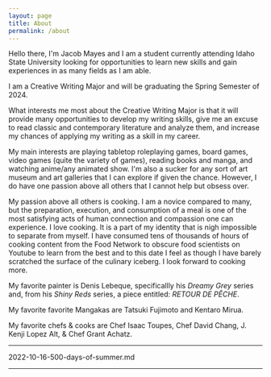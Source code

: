 ```yaml
---
layout: page
title: About
permalink: /about
---
```


Hello there, I'm Jacob Mayes and I am a student currently attending Idaho State University looking for opportunities to learn new skills and gain experiences in as many fields as I am able. 

I am a Creative Writing Major and will be graduating the Spring Semester of 2024. 

What interests me most about the Creative Writing Major is that it will provide many opportunities to develop my writing skills, give me an excuse to read classic and contemporary literature and analyze them, and increase my chances of applying my writing as a skill in my career. 

My main interests are playing tabletop roleplaying games, board games, video games (quite the variety of games), reading books and manga, and watching anime/any animated show. I'm also a sucker for any sort of art museum and art galleries that I can explore if given the chance. However, I do have one passion above all others that I cannot help but obsess over. 

My passion above all others is cooking. I am a novice compared to many, but the preparation, execution, and consumption of a meal is one of the most satisfying acts of human connection and compassion one can experience. I love cooking. It is a part of my identity that is nigh impossible to separate from myself. I have consumed tens of thousands of hours of cooking content from the Food Network to obscure food scientists on Youtube to learn from the best and to this date I feel as though I have barely scratched the surface of the culinary iceberg. I look forward to cooking more. 

My favorite painter is Denis Lebeque, specificallly his  _Dreamy Grey_ series and, from his _Shiny Reds_ series, a piece entitled: _RETOUR DE PÊCHE_.

My favorite favorite Mangakas are Tatsuki Fujimoto and Kentaro Mirua.

My favorite chefs & cooks are Chef Isaac Toupes, Chef David Chang, J. Kenji Lopez Alt, & Chef Grant Achatz.


---
2022-10-16-500-days-of-summer.md

---
